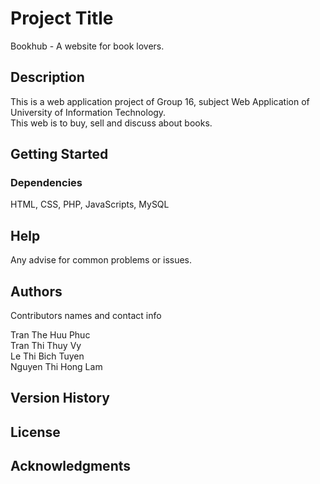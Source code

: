 # Project Title

Bookhub - A website for book lovers.

## Description

This is a web application project of Group 16, subject Web Application of University of Information Technology.<br/>
This web is to buy, sell and discuss about books.

## Getting Started

### Dependencies
HTML, CSS, PHP, JavaScripts, MySQL

## Help

Any advise for common problems or issues.

## Authors

Contributors names and contact info

Tran The Huu Phuc
<br/>Tran Thi Thuy Vy
<br/>Le Thi Bich Tuyen
<br/>Nguyen Thi Hong Lam

## Version History

## License


## Acknowledgments
